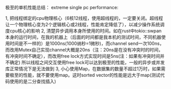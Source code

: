 
极至的单机性能总结：
extreme single pc performance:

1, 把线程绑定的cpu物理核心（6核12线程，使用超线程的，一定要关闭。超线程让一个物理核心变为2个逻辑核心或2线程，性能肯定降低了），以减少操作系统调度cpu核心的影响
2,  清楚异步调用本身所使用的时间。如在rust中tokio::swpan本身的运行时间，在我的机器上（后面的时间都是我本机的测试时间，不同机器使用时间是不一样的）是1000ns(1000纳秒=1微秒)，而channel send一次100ns，而改用Mutex自己实现channel大概是20ns（注：20ns是在没有冲突时的时间，有冲突时间不确定），而改用free lock方式实现时间是5ns(注：如果有冲突时间并不确定)
所以线程之间交互使用free lock可以达到极至的性能，一般的异步或并发库正常情况下是无法做到
3, 小心使用Map，在数据集的数量不超过1万时，如果需要极至的性能，就不要使用map。这时sorted vector的性能是远大于map(测试代码使用的是二分查找插入)